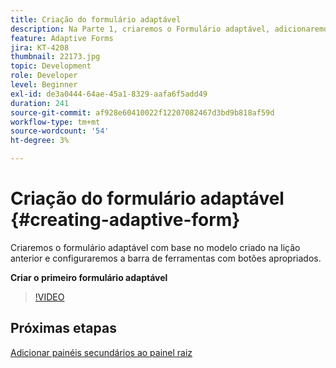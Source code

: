 ```yaml
---
title: Criação do formulário adaptável
description: Na Parte 1, criaremos o Formulário adaptável, adicionaremos e configuraremos a barra de ferramentas com botões apropriados.
feature: Adaptive Forms
jira: KT-4208
thumbnail: 22173.jpg
topic: Development
role: Developer
level: Beginner
exl-id: de3a0444-64ae-45a1-8329-aafa6f5add49
duration: 241
source-git-commit: af928e60410022f12207082467d3bd9b818af59d
workflow-type: tm+mt
source-wordcount: '54'
ht-degree: 3%

---
```


# Criação do formulário adaptável {#creating-adaptive-form}

Criaremos o formulário adaptável com base no modelo criado na lição anterior e configuraremos a barra de ferramentas com botões apropriados.

**Criar o primeiro formulário adaptável**

>[!VIDEO](https://video.tv.adobe.com/v/22173?quality=12&learn=on)

## Próximas etapas

[Adicionar painéis secundários ao painel raiz](./configuring-root-panel-and-adding-child-panels.md)
